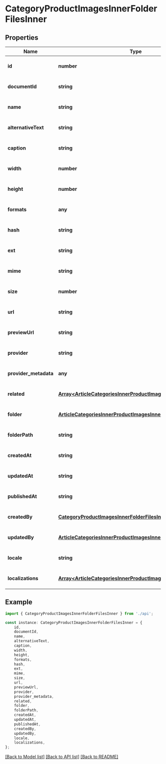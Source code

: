 # CategoryProductImagesInnerFolderFilesInner


## Properties

Name | Type | Description | Notes
------------ | ------------- | ------------- | -------------
**id** | **number** |  | [optional] [default to undefined]
**documentId** | **string** |  | [optional] [default to undefined]
**name** | **string** |  | [optional] [default to undefined]
**alternativeText** | **string** |  | [optional] [default to undefined]
**caption** | **string** |  | [optional] [default to undefined]
**width** | **number** |  | [optional] [default to undefined]
**height** | **number** |  | [optional] [default to undefined]
**formats** | **any** |  | [optional] [default to undefined]
**hash** | **string** |  | [optional] [default to undefined]
**ext** | **string** |  | [optional] [default to undefined]
**mime** | **string** |  | [optional] [default to undefined]
**size** | **number** |  | [optional] [default to undefined]
**url** | **string** |  | [optional] [default to undefined]
**previewUrl** | **string** |  | [optional] [default to undefined]
**provider** | **string** |  | [optional] [default to undefined]
**provider_metadata** | **any** |  | [optional] [default to undefined]
**related** | [**Array&lt;ArticleCategoriesInnerProductImagesInnerRelatedInner&gt;**](ArticleCategoriesInnerProductImagesInnerRelatedInner.md) |  | [optional] [default to undefined]
**folder** | [**ArticleCategoriesInnerProductImagesInnerRelatedInner**](ArticleCategoriesInnerProductImagesInnerRelatedInner.md) |  | [optional] [default to undefined]
**folderPath** | **string** |  | [optional] [default to undefined]
**createdAt** | **string** |  | [optional] [default to undefined]
**updatedAt** | **string** |  | [optional] [default to undefined]
**publishedAt** | **string** |  | [optional] [default to undefined]
**createdBy** | [**CategoryProductImagesInnerFolderFilesInnerCreatedBy**](CategoryProductImagesInnerFolderFilesInnerCreatedBy.md) |  | [optional] [default to undefined]
**updatedBy** | [**ArticleCategoriesInnerProductImagesInnerRelatedInner**](ArticleCategoriesInnerProductImagesInnerRelatedInner.md) |  | [optional] [default to undefined]
**locale** | **string** |  | [optional] [default to undefined]
**localizations** | [**Array&lt;ArticleCategoriesInnerProductImagesInnerRelatedInner&gt;**](ArticleCategoriesInnerProductImagesInnerRelatedInner.md) |  | [optional] [default to undefined]

## Example

```typescript
import { CategoryProductImagesInnerFolderFilesInner } from './api';

const instance: CategoryProductImagesInnerFolderFilesInner = {
    id,
    documentId,
    name,
    alternativeText,
    caption,
    width,
    height,
    formats,
    hash,
    ext,
    mime,
    size,
    url,
    previewUrl,
    provider,
    provider_metadata,
    related,
    folder,
    folderPath,
    createdAt,
    updatedAt,
    publishedAt,
    createdBy,
    updatedBy,
    locale,
    localizations,
};
```

[[Back to Model list]](../README.md#documentation-for-models) [[Back to API list]](../README.md#documentation-for-api-endpoints) [[Back to README]](../README.md)
